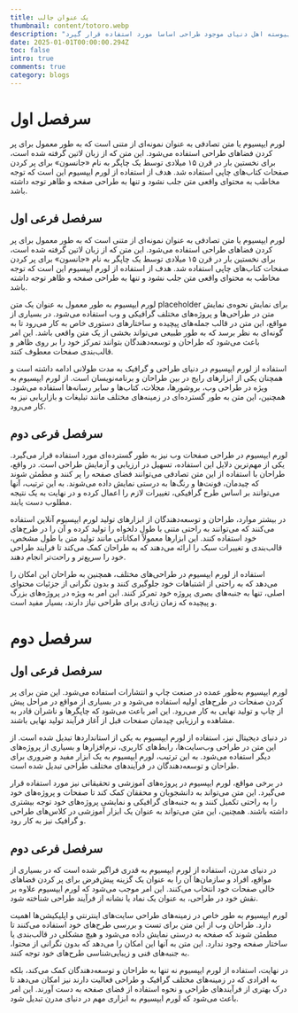 ```yaml
---
title: یک عنوان جالب
thumbnail: content/totoro.webp
description: "لورم ایپسوم متن ساختگی با تولید سادگی نامفهوم از صنعت چاپ، و با استفاده از طراحان گرافیک است، چاپگرها و متون بلکه روزنامه و مجله در ستون و سطرآنچنان که لازم است، و برای شرایط فعلی تکنولوژی مورد نیاز، و کاربردهای متنوع با هدف بهبود ابزارهای کاربردی می باشد، کتابهای زیادی در شصت و سه درصد گذشته حال و آینده، شناخت فراوان جامعه و متخصصان را می طلبد، تا با نرم افزارها شناخت بیشتری را برای طراحان رایانه ای علی الخصوص طراحان خلاقی، و فرهنگ پیشرو در زبان فارسی ایجاد کرد، در این صورت می توان امید داشت که تمام و دشواری موجود در ارائه راهکارها، و شرایط سخت تایپ به پایان رسد و زمان مورد نیاز شامل حروفچینی دستاوردهای اصلی، و جوابگوی سوالات پیوسته اهل دنیای موجود طراحی اساسا مورد استفاده قرار گیرد."
date: 2025-01-01T00:00:00.294Z
toc: false
intro: true
comments: true
category: blogs
---
```


# سرفصل اول

لورم ایپسیوم یا متن تصادفی به عنوان نمونه‌ای از متنی است که به طور معمول برای پر کردن فضاهای طراحی استفاده می‌شود. این متن که از زبان لاتین گرفته شده است، برای نخستین بار در قرن ۱۵ میلادی توسط یک چاپگر به نام «جانسون» برای پر کردن صفحات کتاب‌های چاپی استفاده شد. هدف از استفاده از لورم ایپسیوم این است که توجه مخاطب به محتوای واقعی متن جلب نشود و تنها به طراحی صفحه و ظاهر توجه داشته باشد.

## سرفصل فرعی اول

لورم ایپسیوم یا متن تصادفی به عنوان نمونه‌ای از متنی است که به طور معمول برای پر کردن فضاهای طراحی استفاده می‌شود. این متن که از زبان لاتین گرفته شده است، برای نخستین بار در قرن ۱۵ میلادی توسط یک چاپگر به نام «جانسون» برای پر کردن صفحات کتاب‌های چاپی استفاده شد. هدف از استفاده از لورم ایپسیوم این است که توجه مخاطب به محتوای واقعی متن جلب نشود و تنها به طراحی صفحه و ظاهر توجه داشته باشد.

لورم ایپسیوم به طور معمول به عنوان یک متن placeholder برای نمایش نحوه‌ی نمایش متن در طراحی‌ها و پروژه‌های مختلف گرافیکی و وب استفاده می‌شود. در بسیاری از مواقع، این متن در قالب جمله‌های پیچیده و ساختارهای دستوری خاص به کار می‌رود تا به گونه‌ای به نظر برسد که به طور طبیعی می‌تواند بخشی از یک متن واقعی باشد. این امر باعث می‌شود که طراحان و توسعه‌دهندگان بتوانند تمرکز خود را بر روی ظاهر و قالب‌بندی صفحات معطوف کنند.

استفاده از لورم ایپسیوم در دنیای طراحی و گرافیک به مدت طولانی ادامه داشته است و همچنان یکی از ابزارهای رایج در بین طراحان و برنامه‌نویسان است. از لورم ایپسیوم به ویژه در طراحی وب، بروشورها، مجلات، کتاب‌ها و سایر رسانه‌ها استفاده می‌شود. همچنین، این متن به طور گسترده‌ای در زمینه‌های مختلف مانند تبلیغات و بازاریابی نیز به کار می‌رود.

## سرفصل فرعی دوم

لورم ایپسیوم در طراحی صفحات وب نیز به طور گسترده‌ای مورد استفاده قرار می‌گیرد. یکی از مهم‌ترین دلایل این استفاده، تسهیل در ارزیابی و آزمایش طراحی است. در واقع، طراحان با استفاده از این متن تصادفی می‌توانند فضای صفحه را پر کنند و مطمئن شوند که چیدمان، فونت‌ها و رنگ‌ها به درستی نمایش داده می‌شوند. به این ترتیب، آنها می‌توانند بر اساس طرح گرافیکی، تغییرات لازم را اعمال کرده و در نهایت به یک نتیجه مطلوب دست یابند.

در بیشتر موارد، طراحان و توسعه‌دهندگان از ابزارهای تولید لورم ایپسیوم آنلاین استفاده می‌کنند که می‌توانند به راحتی متنی با طول دلخواه را تولید کرده و آن را در طرح‌های خود استفاده کنند. این ابزارها معمولاً امکاناتی مانند تولید متن با طول مشخص، قالب‌بندی و تغییرات سبک را ارائه می‌دهند که به طراحان کمک می‌کند تا فرایند طراحی خود را سریع‌تر و راحت‌تر انجام دهند.

استفاده از لورم ایپسیوم در طراحی‌های مختلف، همچنین به طراحان این امکان را می‌دهد که به راحتی از اشتباهات خود جلوگیری کنند و بدون نگرانی از جزئیات محتوای اصلی، تنها به جنبه‌های بصری پروژه خود تمرکز کنند. این امر به ویژه در پروژه‌های بزرگ و پیچیده که زمان زیادی برای طراحی نیاز دارند، بسیار مفید است.

# سرفصل دوم

## سرفصل فرعی اول

لورم ایپسیوم به‌طور عمده در صنعت چاپ و انتشارات استفاده می‌شود. این متن برای پر کردن صفحات در طرح‌های اولیه استفاده می‌شود و در بسیاری از مواقع در مراحل پیش از چاپ و تولید نهایی به کار می‌رود. این امر باعث می‌شود که چاپگرها و ناشران قادر به مشاهده و ارزیابی چیدمان صفحات قبل از آغاز فرآیند تولید نهایی باشند.

در دنیای دیجیتال نیز، استفاده از لورم ایپسیوم به یکی از استانداردها تبدیل شده است. از این متن در طراحی وب‌سایت‌ها، رابط‌های کاربری، نرم‌افزارها و بسیاری از پروژه‌های دیگر استفاده می‌شود. به این ترتیب، لورم ایپسیوم به یک ابزار مفید و ضروری برای طراحان و توسعه‌دهندگان در فرآیندهای مختلف طراحی تبدیل شده است.

در برخی مواقع، لورم ایپسیوم در پروژه‌های آموزشی و تحقیقاتی نیز مورد استفاده قرار می‌گیرد. این متن می‌تواند به دانشجویان و محققان کمک کند تا صفحات و پروژه‌های خود را به راحتی تکمیل کنند و به جنبه‌های گرافیکی و نمایشی پروژه‌های خود توجه بیشتری داشته باشند. همچنین، این متن می‌تواند به عنوان یک ابزار آموزشی در کلاس‌های طراحی و گرافیک نیز به کار رود.

## سرفصل فرعی دوم

در دنیای مدرن، استفاده از لورم ایپسیوم به قدری فراگیر شده است که در بسیاری از مواقع، افراد و سازمان‌ها آن را به عنوان یک گزینه پیش‌فرض برای پر کردن فضاهای خالی صفحات خود انتخاب می‌کنند. این امر موجب می‌شود که لورم ایپسیوم علاوه بر نقش خود در طراحی، به عنوان یک نماد یا نشانه از فرآیند طراحی شناخته شود.

لورم ایپسیوم به طور خاص در زمینه‌های طراحی سایت‌های اینترنتی و اپلیکیشن‌ها اهمیت دارد. طراحان وب از این متن برای تست و بررسی طرح‌های خود استفاده می‌کنند تا مطمئن شوند که صفحه به درستی نمایش داده می‌شود و هیچ مشکلی در قالب‌بندی یا ساختار صفحه وجود ندارد. این متن به آنها این امکان را می‌دهد که بدون نگرانی از محتوا، به جنبه‌های فنی و زیبایی‌شناسی طرح‌های خود توجه کنند.

در نهایت، استفاده از لورم ایپسیوم نه تنها به طراحان و توسعه‌دهندگان کمک می‌کند، بلکه به افرادی که در زمینه‌های مختلف گرافیک و طراحی فعالیت دارند نیز امکان می‌دهد تا درک بهتری از فرآیندهای طراحی و نحوه‌ استفاده از فضای صفحه به دست آورند. این امر باعث می‌شود که لورم ایپسیوم به ابزاری مهم در دنیای مدرن تبدیل شود.

